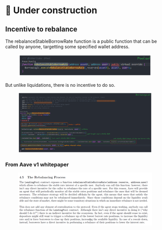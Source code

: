 # 🚧 Under construction

## Incentive to rebalance

The rebalanceStableBorrowRate function is a public function that can be called by anyone, targetting some specified wallet address.

<figure><img src="../.gitbook/assets/image (327).png" alt=""><figcaption></figcaption></figure>

But unlike liquidations, there is no incentive to do so.

<figure><img src="../.gitbook/assets/image (328).png" alt=""><figcaption></figcaption></figure>

### From Aave v1 whitepaper

<figure><img src="../.gitbook/assets/image (338).png" alt=""><figcaption></figcaption></figure>
